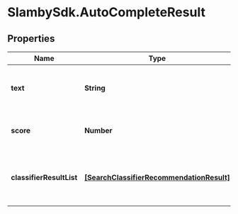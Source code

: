 # SlambySdk.AutoCompleteResult

## Properties
Name | Type | Description | Notes
------------ | ------------- | ------------- | -------------
**text** | **String** | The suggested text instead of the original text | [optional] 
**score** | **Number** | The score of the suggestion relevance | [optional] 
**classifierResultList** | [**[SearchClassifierRecommendationResult]**](SearchClassifierRecommendationResult.md) | The related Classifier results for this suggested text | [optional] 



